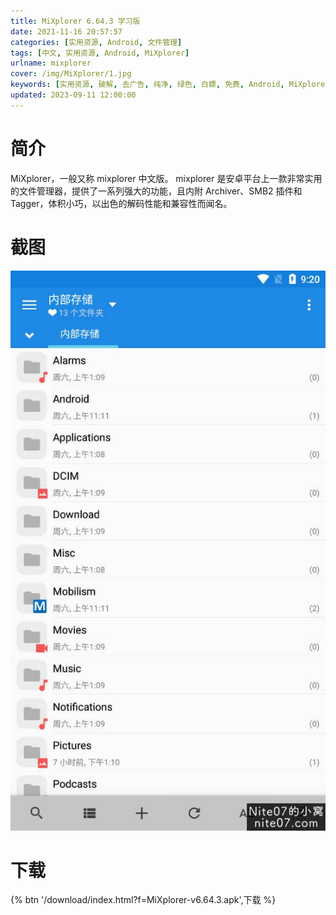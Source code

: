 ```yaml
---
title: MiXplorer 6.64.3 学习版
date: 2021-11-16 20:57:57
categories: [实用资源, Android, 文件管理]
tags: [中文, 实用资源, Android, MiXplorer]
urlname: mixplorer
cover: /img/MiXplorer/1.jpg
keywords: [实用资源, 破解, 去广告, 纯净, 绿色, 白嫖, 免费, Android, MiXplorer]
updated: 2023-09-11 12:00:00
---
```


# 简介

MiXplorer，一般又称 mixplorer 中文版。 mixplorer 是安卓平台上一款非常实用的文件管理器，提供了一系列强大的功能，且内附 Archiver、SMB2 插件和 Tagger，体积小巧，以出色的解码性能和兼容性而闻名。

# 截图

![](/img/MiXplorer/2.jpg)

# 下载

{% btn '/download/index.html?f=MiXplorer-v6.64.3.apk',下载 %}
